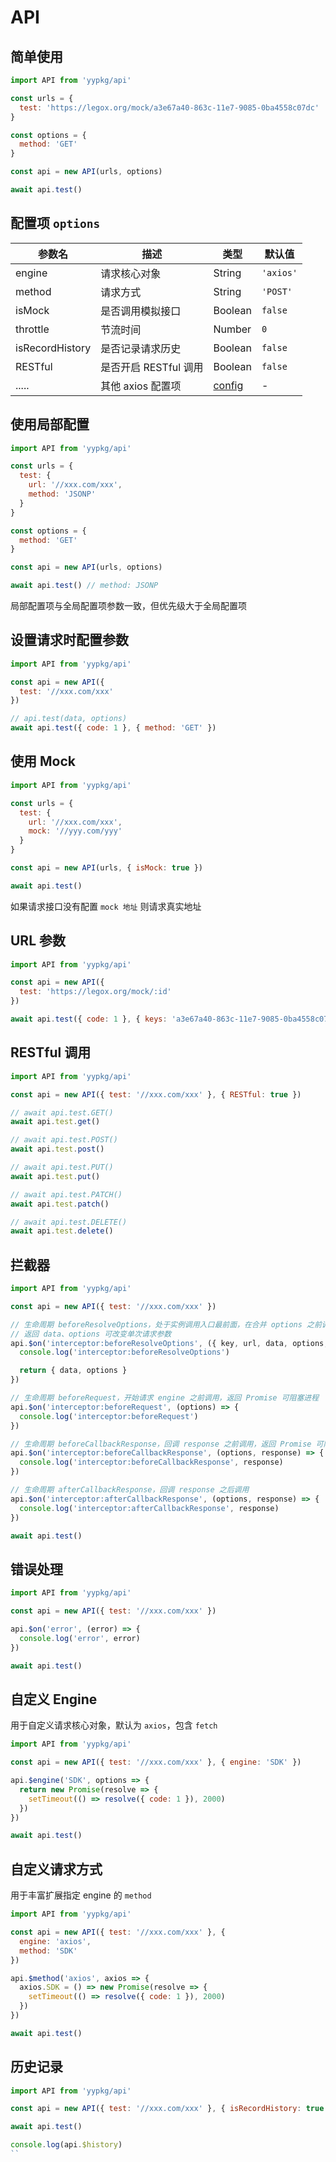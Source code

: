 # API

## 简单使用

```js
import API from 'yypkg/api'

const urls = {
  test: 'https://legox.org/mock/a3e67a40-863c-11e7-9085-0ba4558c07dc'
}

const options = {
  method: 'GET'
}

const api = new API(urls, options)

await api.test()
```

## 配置项 `options`

| 参数名 | 描述 | 类型 | 默认值 |
|-|-|-|-|
| engine | 请求核心对象 | String | `'axios'`
| method | 请求方式 | String | `'POST'` |
| isMock | 是否调用模拟接口 | Boolean | `false` |
| throttle | 节流时间 | Number | `0` |
| isRecordHistory | 是否记录请求历史 | Boolean | `false` |
| RESTful | 是否开启 RESTful 调用 | Boolean | `false` |
| ..... | 其他 axios 配置项 | [config](https://github.com/axios/axios#request-config) | - |

## 使用局部配置

```js
import API from 'yypkg/api'

const urls = {
  test: {
    url: '//xxx.com/xxx',
    method: 'JSONP'
  }
}

const options = {
  method: 'GET'
}

const api = new API(urls, options)

await api.test() // method: JSONP
```

局部配置项与全局配置项参数一致，但优先级大于全局配置项

## 设置请求时配置参数

```js
import API from 'yypkg/api'

const api = new API({
  test: '//xxx.com/xxx'
})

// api.test(data, options)
await api.test({ code: 1 }, { method: 'GET' })
```

## 使用 Mock

```js
import API from 'yypkg/api'

const urls = {
  test: {
    url: '//xxx.com/xxx',
    mock: '//yyy.com/yyy'
  }
}

const api = new API(urls, { isMock: true })

await api.test()
```

如果请求接口没有配置 `mock 地址` 则请求真实地址

## URL 参数

```js
import API from 'yypkg/api'

const api = new API({
  test: 'https://legox.org/mock/:id'
})

await api.test({ code: 1 }, { keys: 'a3e67a40-863c-11e7-9085-0ba4558c07dc' })
```

## RESTful 调用

```js
import API from 'yypkg/api'

const api = new API({ test: '//xxx.com/xxx' }, { RESTful: true })

// await api.test.GET()
await api.test.get()

// await api.test.POST()
await api.test.post()

// await api.test.PUT()
await api.test.put()

// await api.test.PATCH()
await api.test.patch()

// await api.test.DELETE()
await api.test.delete()
```

## 拦截器

```js
import API from 'yypkg/api'

const api = new API({ test: '//xxx.com/xxx' })

// 生命周期 beforeResolveOptions，处于实例调用入口最前面，在合并 options 之前调用
// 返回 data、options 可改变单次请求参数
api.$on('interceptor:beforeResolveOptions', ({ key, url, data, options, namedOptions }) => {
  console.log('interceptor:beforeResolveOptions')

  return { data, options }
})

// 生命周期 beforeRequest，开始请求 engine 之前调用，返回 Promise 可阻塞进程
api.$on('interceptor:beforeRequest', (options) => {
  console.log('interceptor:beforeRequest')
})

// 生命周期 beforeCallbackResponse，回调 response 之前调用，返回 Promise 可阻塞进程
api.$on('interceptor:beforeCallbackResponse', (options, response) => {
  console.log('interceptor:beforeCallbackResponse', response)
})

// 生命周期 afterCallbackResponse，回调 response 之后调用
api.$on('interceptor:afterCallbackResponse', (options, response) => {
  console.log('interceptor:afterCallbackResponse', response)
})

await api.test()
```

## 错误处理

```js
import API from 'yypkg/api'

const api = new API({ test: '//xxx.com/xxx' })

api.$on('error', (error) => {
  console.log('error', error)
})

await api.test()
```

## 自定义 Engine

用于自定义请求核心对象，默认为 `axios`，包含 `fetch`

```js
import API from 'yypkg/api'

const api = new API({ test: '//xxx.com/xxx' }, { engine: 'SDK' })

api.$engine('SDK', options => {
  return new Promise(resolve => {
    setTimeout(() => resolve({ code: 1 }), 2000)
  })
})

await api.test()
```

## 自定义请求方式

用于丰富扩展指定 engine 的 `method`

```js
import API from 'yypkg/api'

const api = new API({ test: '//xxx.com/xxx' }, {
  engine: 'axios',
  method: 'SDK'
})

api.$method('axios', axios => {
  axios.SDK = () => new Promise(resolve => {
    setTimeout(() => resolve({ code: 1 }), 2000)
  })
})

await api.test()
```

## 历史记录

```js
import API from 'yypkg/api'

const api = new API({ test: '//xxx.com/xxx' }, { isRecordHistory: true })

await api.test()

console.log(api.$history)
``
